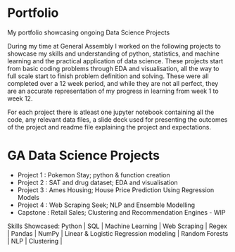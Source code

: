 # Portfolio
My portfolio showcasing ongoing Data Science Projects

During my time at General Assembly I worked on the following projects to showcase my skills and understanding of python, statistics, and machine learning and the practical application of data science. These projects start from basic coding problems through EDA and visualisation, all the way to full scale start to finish problem definition and solving. These were all completed over a 12 week period, and while they are not all perfect, they are an accurate representation of my progress in learning from week 1 to week 12.

For each project there is atleast one jupyter notebook containing all the code, any relevant data files, a slide deck used for presenting the outcomes of the project and readme file explaining the project and expectations.

# GA Data Science Projects
* Project 1 : Pokemon Stay; python & function creation
* Project 2 : SAT and drug dataset; EDA and visualisation
* Project 3 : Ames Housing; House Price Prediction Using Regression Models
* Project 4 : Web Scraping Seek; NLP and Ensemble Modelling
* Capstone : Retail Sales; Clustering and Recommendation Engines - WIP

Skills Showcased: Python | SQL | Machine Learning | Web Scraping | Regex | Pandas | NumPy | Linear & Logistic Regression modeling | Random Forests | NLP | Clustering |
